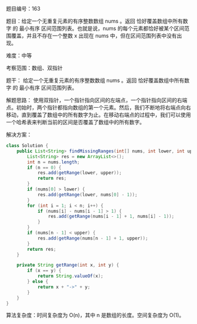 题目编号：163

题目：给定一个无重复元素的有序整数数组 nums 。返回 恰好覆盖数组中所有数字 的 最小有序 区间范围列表。也就是说，nums 的每个元素都恰好被某个区间范围覆盖，并且不存在一个整数 x 出现在 nums 中，但在区间范围列表中没有出现。

难度：中等

考察范围：数组、双指针

题干：
给定一个无重复元素的有序整数数组 nums 。返回 恰好覆盖数组中所有数字 的 最小有序 区间范围列表。

解题思路：
使用双指针，一个指针指向区间的左端点，一个指针指向区间的右端点。初始时，两个指针都指向数组的第一个元素。然后，我们不断地将右端点向右移动，直到覆盖了数组中的所有数字为止。在移动右端点的过程中，我们可以使用一个哈希表来判断当前的区间是否覆盖了数组中的所有数字。

解决方案：

```java
class Solution {
    public List<String> findMissingRanges(int[] nums, int lower, int upper) {
        List<String> res = new ArrayList<>();
        int n = nums.length;
        if (n == 0) {
            res.add(getRange(lower, upper));
            return res;
        }
        if (nums[0] > lower) {
            res.add(getRange(lower, nums[0] - 1));
        }
        for (int i = 1; i < n; i++) {
            if (nums[i] - nums[i - 1] > 1) {
                res.add(getRange(nums[i - 1] + 1, nums[i] - 1));
            }
        }
        if (nums[n - 1] < upper) {
            res.add(getRange(nums[n - 1] + 1, upper));
        }
        return res;
    }

    private String getRange(int x, int y) {
        if (x == y) {
            return String.valueOf(x);
        } else {
            return x + "->" + y;
        }
    }
}
```

算法复杂度：时间复杂度为 O(n)，其中 n 是数组的长度。空间复杂度为 O(1)。